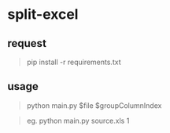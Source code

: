 # split-excel
## request 

> pip install -r requirements.txt

## usage

> python main.py $file $groupColumnIndex

> eg. python main.py source.xls 1
